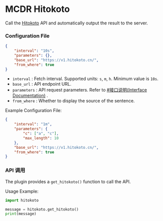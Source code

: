 # MCDR Hitokoto
Call the [Hitokoto](https://hitokoto.cn/) API and automatically output the result to the server.

### Configuration File

```json
{
    "interval": "10s",
    "parameters": {},
    "base_url": "https://v1.hitokoto.cn/",
    "from_where": true
}
```

- `interval` : Fetch interval. Supported units: `s`, `m`, `h`. Minimum value is `10s`.
- `base_url` : API endpoint URL.
- `parameters` : API request parameters. Refer to [#接口说明(Interface Documentation)](https://developer.hitokoto.cn/sentence/#%E6%8E%A5%E5%8F%A3%E8%AF%B4%E6%98%8E) .
- `from_where` : Whether to display the source of the sentence.

Example Configuration File:

```json
{
    "interval": "1m",
    "parameters": {
        "c": ["a", "c"],
        "max_length": 10
    },
    "base_url": "https://v1.hitokoto.cn/",
    "from_where": true
}
```



### API 调用

The plugin provides a `get_hitokoto()` function to call the API.

Usage Example:

```python
import hitokoto

message = hitokoto.get_hitokoto()
print(message)
```

